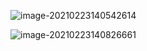 ![image-20210223140542614](https://blog-pic-lib-1251602255.cos.ap-shanghai.myqcloud.com/img/image-20210223140542614.png)



![image-20210223140826661](C:/Users/FineN/AppData/Roaming/Typora/typora-user-images/image-20210223140826661.png)
